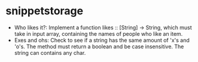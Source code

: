 # snippetstorage

* Who likes it?: Implement a function likes :: [String] -> String, which must take in input array, containing the names of people who like an item.
* Exes and ohs: Check to see if a string has the same amount of 'x's and 'o's. The method must return a boolean and be case insensitive. The string can contains any char.